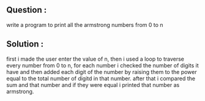 ## Question : 
write a program to print all the armstrong numbers from 0 to n 
## Solution :
first i made the user enter the value of n, then i used a loop to traverse every number from 0 to n, for each number i checked the number of digits it have and then added each digit of the number by raising them to the power equal to the total number of digitd in that number. after that i compared the sum and that number and if they were equal i printed that number as armstrong.